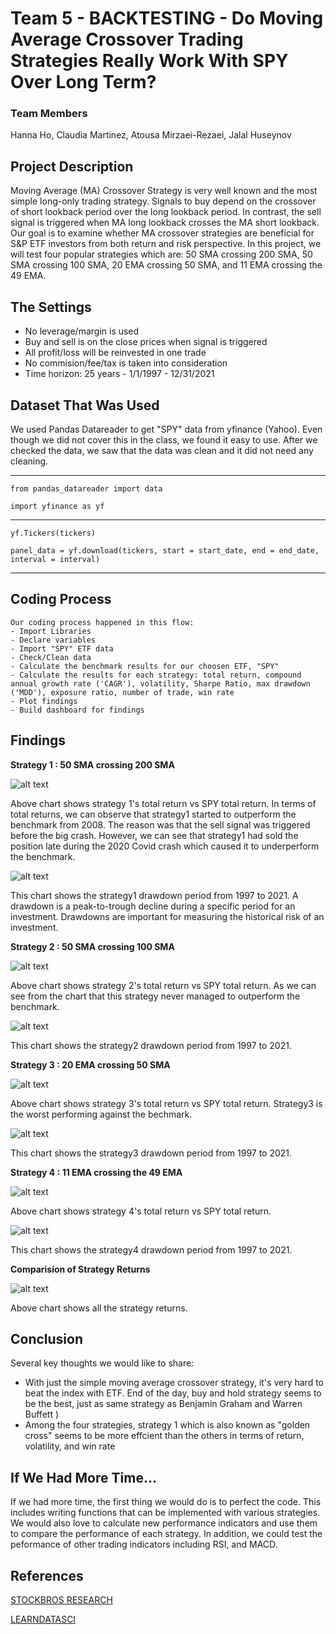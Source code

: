 # **Team 5 - BACKTESTING - Do Moving Average Crossover Trading Strategies Really Work With SPY Over Long Term?**

### Team Members
Hanna Ho, Claudia Martinez, Atousa Mirzaei-Rezaei, Jalal Huseynov

## **Project Description**

Moving Average (MA) Crossover Strategy is very well known and the most simple long-only trading strategy. Signals to buy depend on the crossover of short lookback period over the long lookback period. In contrast, the sell signal is triggered when MA long lookback crosses the MA short lookback. Our goal is to examine whether MA crossover strategies are beneficial for S&P ETF investors from both return and risk perspective. In this project, we will test four popular strategies which are: 50 SMA crossing 200 SMA, 50 SMA crossing 100 SMA, 20 EMA crossing 50 SMA, and 11 EMA crossing the 49 EMA. 

## **The Settings**

* No leverage/margin is used
* Buy and sell is on the close prices when signal is triggered
* All profit/loss will be reinvested in one trade
* No commision/fee/tax is taken into consideration
* Time horizon: 25 years - 1/1/1997 - 12/31/2021


## **Dataset That Was Used**
We used Pandas Datareader to get "SPY" data from yfinance (Yahoo). Even though we did not cover this in the class, we found it easy to use. After we checked the data, we saw that the data was clean and it did not need any cleaning.

---

`from pandas_datareader import data `
 
`import yfinance as yf`

---

`yf.Tickers(tickers)`

`panel_data = yf.download(tickers, start = start_date, end = end_date, interval = interval)`

---

## **Coding Process**

    Our coding process happened in this flow:
    - Import Libraries
    - Declare variables
    - Import "SPY" ETF data
    - Check/Clean data
    - Calculate the benchmark results for our choosen ETF, "SPY"
    - Calculate the results for each strategy: total return, compound annual growth rate ('CAGR'), volatility, Sharpe Ratio, max drawdown ('MDD'), exposure ratio, number of trade, win rate
    - Plot findings
    - Build dashboard for findings

## **Findings**

**Strategy 1 : 50 SMA crossing 200 SMA**


![alt text](images/strategy1_vs_bm_cumulative_return.png "strategy1_vs_bm_cumulative_return")

Above chart shows strategy 1's total return vs SPY total return. In terms of total returns, we can observe that strategy1 started to outperform the benchmark from 2008. The reason was that the sell signal was triggered before the big crash. However, we can see that strategy1 had sold the position late during the 2020 Covid crash which caused it to underperform the benchmark.

![alt text](images/strategy1_drawdown_pct.png "strategy1_drawdown")

This chart shows the strategy1 drawdown period from 1997 to 2021. A drawdown is a peak-to-trough decline during a specific period for an investment. Drawdowns are important for measuring the historical risk of an investment. 

**Strategy 2 : 50 SMA crossing 100 SMA**

![alt text](images/strategy2_vs_bm_cumulative_return.png "strategy2_vs_bm_cumulative_return")

Above chart shows strategy 2's total return vs SPY total return. As we can see from the chart that this strategy never managed to outperform the benchmark. 

![alt text](images/strategy2_drawdown_pct.png "strategy2_drawdown")

This chart shows the strategy2 drawdown period from 1997 to 2021.


**Strategy 3 : 20 EMA crossing 50 SMA**

![alt text](images/strategy3_vs_bm_cumulative_return.png "strategy3_vs_bm_cumulative_return")

Above chart shows strategy 3's total return vs SPY total return. Strategy3 is the worst performing against the bechmark.

![alt text](images/strategy3_drawdown_pct.png "strategy3_drawdown")

This chart shows the strategy3 drawdown period from 1997 to 2021.

**Strategy 4 : 11 EMA crossing the 49 EMA**

![alt text](images/strategy4_vs_bm_cumulative_return.png "strategy4_vs_bm_cumulative_return")

Above chart shows strategy 4's total return vs SPY total return.

![alt text](images/strategy4_drawdown_pct.png "strategy4_drawdown")

This chart shows the strategy4 drawdown period from 1997 to 2021. 

**Comparision of Strategy Returns**

![alt text](images/comparison_cumulative_returns.png "Comparision of strategy returns")

Above chart shows all the strategy returns.

##  **Conclusion**

Several key thoughts we would like to share:
* With just the simple moving average crossover strategy, it's very hard to beat the index with ETF. End of the day, buy and hold strategy seems to be the best, just as same strategy as Benjamin Graham and Warren Buffett )
* Among the four strategies, strategy 1 which is also known as "golden cross" seems to be more effcient than the others in terms of return, volatility, and win rate

## **If We Had More Time...**

If we had more time, the first thing we would do is to perfect the code. This includes writing functions that can be implemented with various strategies. We would also love to calculate new performance indicators and use them to compare the performance of each strategy. In addition, we could test the peformance of other trading indicators including RSI, and MACD.

## **References**

[STOCKBROS RESEARCH](https://www.stockbrosresearch.com/themoneyblog/do-moving-average-crossover-trading-strategies-really-work-backtesting-golden-crosses-and-more )

[LEARNDATASCI](https://www.learndatasci.com/tutorials/python-finance-part-yahoo-finance-api-pandas-matplotlib/)


